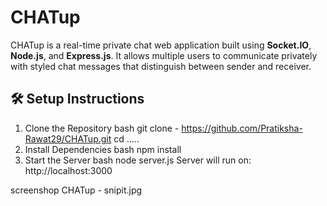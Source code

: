 # CHATup
CHATup is a real-time private chat web application built using **Socket.IO**, **Node.js**, and **Express.js**. It allows multiple users to communicate privately with styled chat messages that distinguish between sender and receiver.

## 🛠️ Setup Instructions

1. Clone the Repository
bash
git clone -  https://github.com/Pratiksha-Rawat29/CHATup.git
cd .....
2. Install Dependencies
bash
npm install
3. Start the Server
bash
node server.js
Server will run on: http://localhost:3000

screenshop CHATup - 
snipit.jpg

